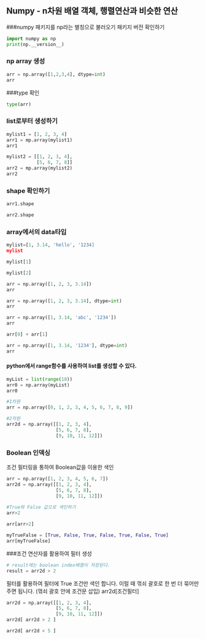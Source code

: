 ## Numpy - n차원 배열 객체, 행렬연산과 비슷한 연산

###numpy 패키지를 np라는 별칭으로 불러오기
패키지 버전 확인하기

```python
import numpy as np
print(np.__version__)
```
### np array 생성
```python
arr = np.array([1,2,3,4], dtype=int)
arr
```
###type 확인
```python
type(arr)
```
### list로부터 생성하기
```python
mylist1 = [1, 2, 3, 4]
arr1 = mp.array(mylist1)
arr1
```
```python
mylist2 = [[1, 2, 3, 4],
           [5, 6, 7, 8]]
arr2 = mp.array(mylist2)
arr2
```

### shape 확인하기
```python
arr1.shape
```
```python
arr2.shape
```
### array에서의 data타입
```python
mylist=[1, 3.14, 'hello', '1234]
mylist
```
```python
mylist[1]
```
```python
mylist[2]
```
```python
arr = np.array([1, 2, 3, 3.14])
arr
```
```python
arr = np.array([1, 2, 3, 3.14], dtype=int)
arr
```
```python
arr = np.array([1, 3.14, 'abc', '1234'])
arr
```
```python
arr[0] + arr[1]
```
```python
arr = np.array([1, 3.14, '1234'], dtype=int)
arr
```

#### python에서 range함수를 사용하여 list를 생성할 수 있다.
```python
myList = list(range(10))
arr0 = np.array(myList)
arr0
```
```python
#1차원
arr = np.array([0, 1, 2, 3, 4, 5, 6, 7, 8, 9])

#2차원
arr2d = np.array([[1, 2, 3, 4], 
                  [5, 6, 7, 8], 
                  [9, 10, 11, 12]])           
```

### Boolean 인덱싱
조건 필터링을 통하여 Boolean값을 이용한 색인

```python
arr = np.array([1, 2, 3, 4, 5, 6, 7])
arr2d = np.array([[1, 2, 3, 4], 
                  [5, 6, 7, 8], 
                  [9, 10, 11, 12]])
                  
#True와 False 값으로 색인하기
arr>2

arr[arr>2]

myTrueFalse = [True, False, True, False, True, False, True]
arr[myTrueFalse]
```

###조건 연산자를 활용하여 필터 생성
```python
# result에는 boolean index배열이 저장된다.
result = arr2d > 2
```
필터를 활용하여 필터에 True 조건만 색인 합니다.
이럴 때 꺾쇠 괄호로 한 번 더 묶어만 주면 됩니다. (꺾쇠 괄호 안에 조건문 삽입)
arr2d[조건필터]

```python
arr2d = np.array([[1, 2, 3, 4], 
                  [5, 6, 7, 8], 
                  [9, 10, 11, 12]])
arr2d[ arr2d > 2 ]

arr2d[ arr2d < 5 ]
```
